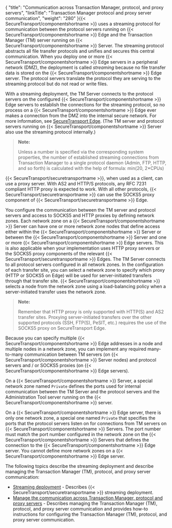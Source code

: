 {
    "title": "Communication across Transaction Manager, protocol, and proxy servers",
    "linkTitle": "Transaction Manager protocol and proxy server communication",
    "weight": "280"
}{{< SecureTransport/componentshortname  >}} uses a streaming protocol for communication between the protocol servers running on {{< SecureTransport/componentshortname  >}} Edge and the Transaction Manager (TM) server running on {{< SecureTransport/componentshortname  >}} Server. The streaming protocol abstracts all file transfer protocols and unifies and secures this central communication. When you deploy one or more {{< SecureTransport/componentshortname  >}} Edge servers in a peripheral network (DMZ), the deployment is called *streaming* because no file transfer data is stored on the {{< SecureTransport/componentshortname  >}} Edge server. The protocol servers translate the protocol they are serving to the streaming protocol but do not read or write files.

With a streaming deployment, the TM Server connects to the protocol servers on the configured {{< SecureTransport/componentshortname  >}} Edge servers to establish the connections for the streaming protocol, so no process on a {{< SecureTransport/componentshortname  >}} Edge ever makes a connection from the DMZ into the internal secure network. For more information, see <a href="../../overview/c_st_securetransport_edge" class="MCXref xref">SecureTransport Edge</a>. (The TM server and protocol servers running on {{< SecureTransport/componentshortname  >}} Server also use the streaming protocol internally.)

> **Note:**
>
> Unless a number is specified via the corresponding system properties, the number of established streaming connections from Transaction Manager to a single protocol daemon (Admin, FTP, HTTP, and so forth) is calculated with the help of formula: min(20, 2\*CPUs)

{{< SecureTransport/securetransportname  >}}, when used as a client, can use a proxy server. With AS2 and HTTP/S protocols, any RFC 7231 compliant HTTP proxy is expected to work. With all other protocols, {{< SecureTransport/securetransportname  >}} can use the SOCKS5 proxy component of {{< SecureTransport/securetransportname  >}} Edge.

You configure the communication between the TM server and protocol servers and access to SOCKS5 and HTTP proxies by defining network zones. Each network zone on a {{< SecureTransport/componentshortname  >}} Server can have one or more network zone nodes that define access either within the {{< SecureTransport/componentshortname  >}} Server or between the {{< SecureTransport/componentshortname  >}} Server and one or more {{< SecureTransport/componentshortname  >}} Edge servers. This is also applicable when your implementation uses HTTP proxy servers or the SOCKS5 proxy components of the relevant {{< SecureTransport/securetransportname  >}} Edges. The TM Server connects to all protocol servers configured in all network zones. In the configuration of each transfer site, you can select a network zone to specify which proxy (HTTP or SOCKS5 on Edge) will be used for server-initiated transfers through that transfer site. {{< SecureTransport/componentshortname  >}} selects a node from the network zone using a load-balancing policy when a server-initiated transfer uses the network zone.

> **Note:**
>
> Remember that HTTP proxy is only supported with HTTP(S) and AS2 transfer sites. Proxying server-initiated transfers over the other supported protocols (SSH, FTP(S), PeSIT, etc.) requires the use of the SOCKS5 proxy on SecureTransport Edge.

Because you can specify multiple {{< SecureTransport/componentshortname  >}} Edge addresses in a node and multiple nodes in a network zone, you can implement any required many-to-many communication between TM servers (on {{< SecureTransport/componentshortname  >}} Server nodes) and protocol servers and / or SOCKS5 proxies (on {{< SecureTransport/componentshortname  >}} Edge servers).

On a {{< SecureTransport/componentshortname  >}} Server, a special network zone named `Private` defines the ports used for internal communication between the TM Server and the protocol servers and the Administration Tool server running on the {{< SecureTransport/componentshortname  >}} server.

On a {{< SecureTransport/componentshortname  >}} Edge server, there is only one network zone, a special one named `Private` that specifies the ports that the protocol servers listen on for connections from TM servers on {{< SecureTransport/componentshortname  >}} Servers. The port number must match the port number configured in the network zone on the {{< SecureTransport/componentshortname  >}} Servers that defines the connection to the {{< SecureTransport/componentshortname  >}} Edge server. You cannot define more network zones on a {{< SecureTransport/componentshortname  >}} Edge server.

The following topics describe the streaming deployment and describe managing the Transaction Manager (TM), protocol, and proxy server communication:

-   <a href="" class="MCXref xref">Streaming deployment</a> - Describes {{< SecureTransport/securetransportname >}} streaming deployment.
-   <a href="t_st_networkzones" class="MCXref xref">Manage the communication across Transaction Manager, protocol and proxy servers</a> - Describes managing the Transaction Manager (TM), protocol, and proxy server communication and provides how-to instructions for configuring the Transaction Manager (TM), protocol, and proxy server communication.
